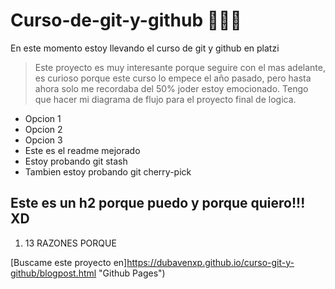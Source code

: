 # Curso-de-git-y-github 💚💙💜
En este momento estoy llevando el curso de git y github en platzi

> Este proyecto es muy interesante porque seguire con el mas adelante, es curioso porque este curso lo empece el año pasado, pero hasta ahora solo me recordaba del 50% joder estoy emocionado. Tengo que hacer mi diagrama de flujo para el proyecto final de logica.

- Opcion 1
- Opcion 2
- Opcion 3
- Este es el readme mejorado
- Estoy probando git stash
- Tambien estoy probando git cherry-pick

## Este es un h2 porque puedo y porque quiero!!! XD

1. 13 RAZONES PORQUE 

[Buscame este proyecto en]https://dubavenxp.github.io/curso-git-y-github/blogpost.html "Github Pages")
